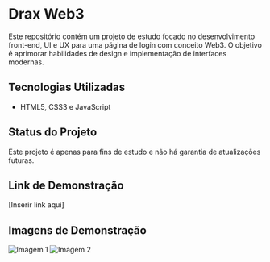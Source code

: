 # Drax Web3

Este repositório contém um projeto de estudo focado no desenvolvimento front-end, UI e UX para uma página de login com conceito Web3. O objetivo é aprimorar habilidades de design e implementação de interfaces modernas.

## Tecnologias Utilizadas

- HTML5, CSS3 e JavaScript

## Status do Projeto

Este projeto é apenas para fins de estudo e não há garantia de atualizações futuras.

## Link de Demonstração

[Inserir link aqui]

## Imagens de Demonstração

![Imagem 1](#)
![Imagem 2](#)

